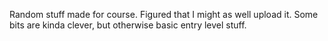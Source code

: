 Random stuff made for course. Figured that I might as well upload it. Some bits are kinda clever, but otherwise basic entry level stuff.
